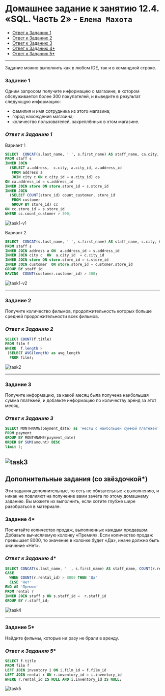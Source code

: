 # Домашнее задание к занятию 12.4. «SQL. Часть 2» - `Елена Махота`

- [Ответ к Заданию 1](#1)
- [Ответ к Заданию 2](#2)
- [Ответ к Заданию 3](#3)
- [Ответ к Заданию 4*](#4)
- [Ответ к Заданию 5*](#5)

---

Задание можно выполнить как в любом IDE, так и в командной строке.

### Задание 1

Одним запросом получите информацию о магазине, в котором обслуживается более 300 покупателей, и выведите в результат следующую информацию: 
- фамилия и имя сотрудника из этого магазина;
- город нахождения магазина;
- количество пользователей, закреплённых в этом магазине.

### *<a name ="1">Ответ к Заданию 1</a>*

Вариант 1

```sql
SELECT  CONCAT(s.last_name, ' ', s.first_name) AS staff_name, ca.city, cc.count_customer 
FROM staff s
INNER JOIN 
  (SELECT a.address,  c.city, a.city_id, a.address_id  
   FROM address a
   JOIN city c ON c.city_id = a.city_id) ca
ON ca.address_id = s.address_id 
INNER JOIN store ON store.store_id = s.store_id
INNER JOIN 
  (SELECT COUNT(store_id) count_customer, store_id 
   FROM customer 
   GROUP BY store_id) cc
ON cc.store_id = s.store_id
WHERE cc.count_customer > 300; 
```
![task1-v1](img/Screenshot_2023-03-12_22-40-23.png)

Вариант 2

```sql
SELECT  CONCAT(s.last_name, ' ', s.first_name) AS staff_name, c.city, COUNT(customer.customer_id)
FROM staff s
INNER JOIN address a ON  a.address_id = s.address_id 
INNER JOIN city c  ON  a.city_id  = c.city_id  
INNER JOIN store ON store.store_id = s.store_id
INNER JOIN customer  ON store.store_id = customer.store_id
GROUP BY staff_id 
HAVING  COUNT(customer.customer_id) > 300; 
```

![task1-v2](img/Screenshot_2023-03-13_01-49-06.png)

---

### Задание 2

Получите количество фильмов, продолжительность которых больше средней продолжительности всех фильмов.

### *<a name ="2">Ответ к Заданию 2</a>*

```sql
SELECT COUNT(f.title)   
FROM film f
WHERE  f.length > 
 (SELECT AVG(length) as avg_length
  FROM film); 
```

![task2](img/Screenshot_2023-03-12_23-35-12.png)

---

### Задание 3

Получите информацию, за какой месяц была получена наибольшая сумма платежей, и добавьте информацию по количеству аренд за этот месяц.

### *<a name ="3">Ответ к Заданию 3</a>*


```sql
SELECT MONTHNAME(payment_date) as 'месяц с наибольшей суммой платежей', SUM(amount), COUNT(rental_id)
FROM payment  
GROUP BY MONTHNAME(payment_date)
ORDER BY SUM(amount) DESC
limit 1;
```

![task3](img/Screenshot_2023-03-13_00-35-23.png)
---
## Дополнительные задания (со звёздочкой*)
Эти задания дополнительные, то есть не обязательные к выполнению, и никак не повлияют на получение вами зачёта по этому домашнему заданию. Вы можете их выполнить, если хотите глубже шире разобраться в материале.



### Задание 4*

Посчитайте количество продаж, выполненных каждым продавцом. Добавьте вычисляемую колонку «Премия». Если количество продаж превышает 8000, то значение в колонке будет «Да», иначе должно быть значение «Нет».

### *<a name ="4">Ответ к Заданию 4*</a>*

```sql
SELECT CONCAT(s.last_name, ' ', s.first_name) AS staff_name, COUNT(r.rental_id),
CASE
  WHEN COUNT(r.rental_id) > 8000 THEN 'Да'
  ELSE 'Нет'
END AS 'Премия'
FROM rental r 
INNER JOIN staff s ON s.staff_id =  r.staff_id  
GROUP BY r.staff_id;
```

![task4](img/Screenshot_2023-03-13_00-59-32.png)

---

### Задание 5*

Найдите фильмы, которые ни разу не брали в аренду.

### *<a name ="5">Ответ к Заданию 5*</a>*

```sql
SELECT f.title 
FROM film f
LEFT JOIN inventory i ON i.film_id = f.film_id
LEFT JOIN rental r ON r.inventory_id = i.inventory_id
WHERE r.rental_id IS NULL AND i.inventory_id IS NULL;
```

![task5](img/Screenshot_2023-03-13_01-25-32.png)